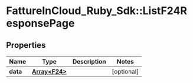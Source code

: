 # FattureInCloud_Ruby_Sdk::ListF24ResponsePage

## Properties

| Name | Type | Description | Notes |
| ---- | ---- | ----------- | ----- |
| **data** | [**Array&lt;F24&gt;**](F24.md) |  | [optional] |

